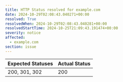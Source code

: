```yaml
---
title: HTTP Status resolved for example.com
date: 2024-10-29T02:08:43.040271+00:00
resolved: True
resolvedWhen: 2024-10-29T02:08:43.040281+00:00
resolvedStartTime: 2024-10-25T21:09:43.191474+00:00
severity: notice
affected:
  - example.com
section: issue
---
```


| Expected Statuses | Actual Status  |
|-------------------|----------------|
| 200, 301, 302 | 200 |
